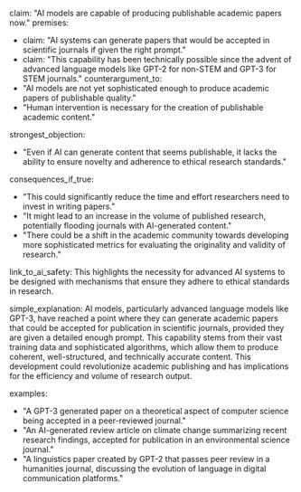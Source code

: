 claim: "AI models are capable of producing publishable academic papers now."
premises:
  - claim: "AI systems can generate papers that would be accepted in scientific journals if given the right prompt."
  - claim: "This capability has been technically possible since the advent of advanced language models like GPT-2 for non-STEM and GPT-3 for STEM journals."
counterargument_to:
  - "AI models are not yet sophisticated enough to produce academic papers of publishable quality."
  - "Human intervention is necessary for the creation of publishable academic content."

strongest_objection:
  - "Even if AI can generate content that seems publishable, it lacks the ability to ensure novelty and adherence to ethical research standards."

consequences_if_true:
  - "This could significantly reduce the time and effort researchers need to invest in writing papers."
  - "It might lead to an increase in the volume of published research, potentially flooding journals with AI-generated content."
  - "There could be a shift in the academic community towards developing more sophisticated metrics for evaluating the originality and validity of research."

link_to_ai_safety: This highlights the necessity for advanced AI systems to be designed with mechanisms that ensure they adhere to ethical standards in research.

simple_explanation: AI models, particularly advanced language models like GPT-3, have reached a point where they can generate academic papers that could be accepted for publication in scientific journals, provided they are given a detailed enough prompt. This capability stems from their vast training data and sophisticated algorithms, which allow them to produce coherent, well-structured, and technically accurate content. This development could revolutionize academic publishing and has implications for the efficiency and volume of research output.

examples:
  - "A GPT-3 generated paper on a theoretical aspect of computer science being accepted in a peer-reviewed journal."
  - "An AI-generated review article on climate change summarizing recent research findings, accepted for publication in an environmental science journal."
  - "A linguistics paper created by GPT-2 that passes peer review in a humanities journal, discussing the evolution of language in digital communication platforms."